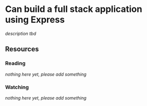 # Can build a full stack application using Express
_description tbd_
## Resources
### Reading
_nothing here yet, please add something_
### Watching
_nothing here yet, please add something_

